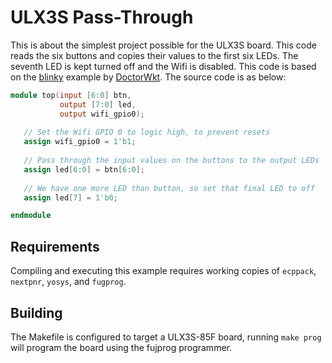 # ULX3S Pass-Through

This is about the simplest project possible for the ULX3S board. This code reads the six buttons and copies their values to the first six LEDs. The seventh LED is kept turned off and the Wifi is disabled.  This code is based on the [blinky](https://github.com/DoctorWkt/blinky) example by [DoctorWkt](https://github.com/DoctorWkt). The source code is as below:

```verilog
module top(input [6:0] btn,
           output [7:0] led,
           output wifi_gpio0);
           
   // Set the Wifi GPIO 0 to logic high, to prevent resets
   assign wifi_gpio0 = 1'b1;
           
   // Pass through the input values on the buttons to the output LEDs
   assign led[6:0] = btn[6:0];
           
   // We have one more LED than button, so set that final LED to off
   assign led[7] = 1'b0;

endmodule
```

## Requirements

Compiling and executing this example requires working copies of `ecppack`, `nextpnr`, `yosys`, and `fugprog`.

## Building

The Makefile is configured to target a ULX3S-85F board, running `make prog` will program the board using the fujprog programmer.